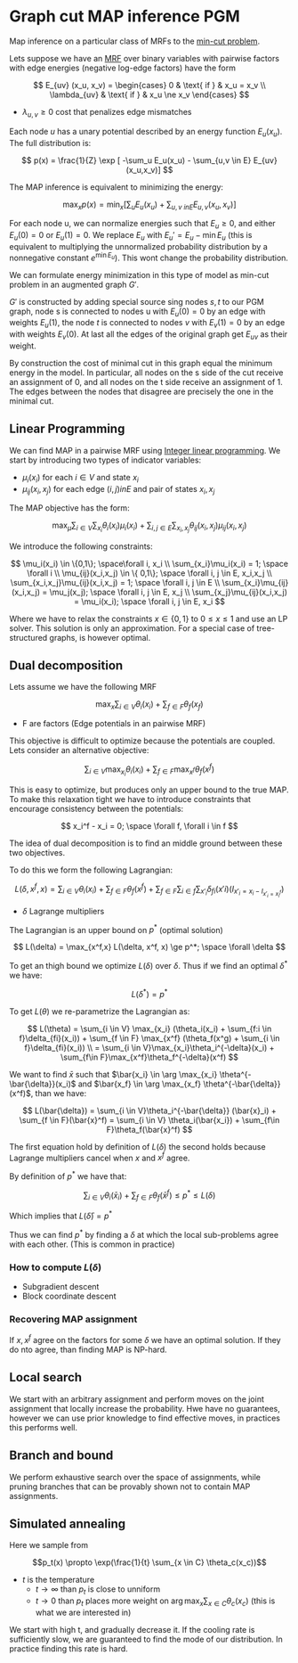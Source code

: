 # Graph cut MAP inference PGM
Map inference on a particular class of MRFs to the [min-cut problem](graph_cut.md). 

Lets suppose we have an [MRF](markov_random_fields.md) over binary variables with pairwise factors with edge energies (negative log-edge factors) have the form

$$
E_{uv} (x_u, x_v) = \begin{cases}
    0 & \text{ if } & x_u = x_v \\
    \lambda_{uv} & \text{ if } & x_u \ne x_v
\end{cases}
$$

* $\lambda_{u,v} \ge 0$ cost that penalizes edge mismatches

Each node $u$ has a unary potential described by an energy function $E_u(x_u)$. The full distribution is:

$$
p(x) = \frac{1}{Z} \exp [ -\sum_u E_u(x_u) - \sum_{u,v \in E} E_{uv}(x_u,x_v)]
$$

The MAP inference is equivalent to minimizing the energy:

$$
\max_x p(x) = \min_x [\sum_u E_u(x_u) + \sum_{u,v\ in E} E_{u,v}(x_u, x_v)]
$$

For each node u, we can normalize energies such that $E_u \ge 0$, and either $E_u(0)=0$ or $E_u(1)=0$. We replace $E_u$ with $E_u' = E_u - \min E_u$ (this is equivalent to multiplying the unnormalized probability distribution by a nonnegative constant $e^{\min E_u}$). This wont change the probability distribution.

We can formulate energy minimization in this type of model as min-cut problem in an augmented graph $G'$.

$G'$ is constructed by adding special source sing nodes $s,t$ to our PGM graph, node s is connected to nodes u with $E_u(0) =0$ by an edge with weights $E_u(1)$, the node $t$ is connected to nodes $v$ with $E_v(1)=0$ by an edge with weights $E_v(0)$. At last all the edges of the original graph get $E_{uv}$ as their weight.

By construction the cost of minimal cut in this graph equal the minimum energy in the model. In particular, all nodes on the s side of the cut receive an assignment of 0, and all nodes on the t side receive an assignment of 1. The edges between the nodes that disagree are precisely the one in the minimal cut.

## Linear Programming
We can find MAP in a pairwise MRF using [Integer linear programming](linear_programming.md). We start by introducing two types of indicator variables:

* $\mu_i(x_i)$ for each $i \in V$ and state $x_i$
* $\mu_{ij}(x_i, x_j)$ for each edge $(i,j) in E$ and pair of states $x_i,x_j$

The MAP objective has the form:

$$
\max_{\mu} \sum_{i \in V}\sum_{x_i} \theta_i(x_i)\mu_i(x_i) + \sum_{i,j\in E}\sum_{x_i,x_j} \theta_{ij}(x_i,x_j)\mu_{ij}(x_i, x_j)
$$

We introduce the following constraints:

$$
\mu_i(x_i) \in \{0,1\}; \space\forall i, x_i \\
\sum_{x_i}\mu_i(x_i) = 1; \space \forall i \\
\mu_{ij}(x_i,x_j) \in \{ 0,1\}; \space \forall i, j \in E, x_i,x_j \\
\sum_{x_i,x_j}\mu_{ij}(x_i,x_j) = 1; \space \forall i, j \in E \\
\sum_{x_i}\mu_{ij}(x_i,x_j) = \mu_j(x_j); \space \forall i, j \in E, x_j \\
\sum_{x_j}\mu_{ij}(x_i,x_j) = \mu_i(x_i); \space \forall i, j \in E, x_i
$$

Where we have to relax the constraints $x \in \{ 0,1\}$ to $0 \le x \le 1$ and use an LP solver. This solution is only an approximation. For a special case of tree-structured graphs, is however optimal.

## Dual decomposition
Lets assume we have the following MRF

$$
\max_x \sum_{i \in V} \theta_i(x_i) + \sum_{f \in F}\theta_f(x_f)
$$ 

* F are factors (Edge potentials in an pairwise MRF)

This objective is difficult to optimize because the potentials are coupled. Lets consider an alternative objective:

$$
\sum_{i \in V}\max_{x_i} \theta_i(x_i) + \sum_{f \in F} \max_{x^f} \theta_f(x^f)
$$

This is easy to optimize, but produces only an upper bound to the true MAP. To make this relaxation tight we have to introduce constraints that encourage consistency between the potentials:

$$
x_i^f - x_i = 0; \space \forall f, \forall i \in f
$$

The idea of dual decomposition is to find an middle ground between these two objectives.

To do this we form the following Lagrangian:

$$
L(\delta, x^f,x) = \sum_{i \in V} \theta_i(x_i) + \sum_{f \in F}\theta_f(x^f) + \sum_{f \in F} \sum_{i \in f} \sum_{x'_i} \delta_{fi}(x'i)(I_{x'_i = x_i - I_{x'_i=x_i^f}})
$$

* $\delta$ Lagrange multipliers

The Lagrangian is an upper bound on $p^*$ (optimal solution)

$$
L(\delta) = \max_{x^f,x} L(\delta, x^f, x) \ge p^*; \space \forall \delta
$$

To get an thigh bound we optimize $L(\delta)$ over $\delta$. Thus if we find an optimal $\delta^*$ we have:

$$
L(\delta^*) = p^*
$$

To get $L(\theta)$ we re-parametrize the Lagrangian as:

$$
L(\theta) = \sum_{i \in V} \max_{x_i} (\theta_i(x_i) + \sum_{f:i \in f}\delta_{fi}(x_i)) + \sum_{f \in F} \max_{x^f} (\theta_f(x^g) + \sum_{i \in f}\delta_{fi}(x_i)) \\
= \sum_{i \in V}\max_{x_i}\theta_i^{-\delta}(x_i) + \sum_{f\in F}\max_{x^f}\theta_f^{-\delta}(x^f)
$$

We want to find $\bar{x}$ such that $\bar{x_i} \in \arg \max_{x_i} \theta^{-\bar{\delta}}(x_i)$ and  $\bar{x_f} \in \arg \max_{x_f} \theta^{-\bar{\delta}}(x^f)$, than we have:

$$
L(\bar{\delta}) = \sum_{i \in V}\theta_i^{-\bar{\delta}} (\bar{x}_i) + \sum_{f \in F}(\bar{x}^f) = \sum_{i \in V} \theta_i(\bar{x_i}) + \sum_{f\in F}\theta_f(\bar{x}^f)
$$

The first equation hold by definition of $L(\delta)$ the second holds because Lagrange multipliers cancel when $x$ and $x^f$ agree.

By definition of $p^*$ we have that:

$$
\sum_{i \in V} \theta_i(\bar{x}_i) + \sum_{f \in F} \theta_f(\bar{x}^f) \le p^* \le L(\delta) 
$$

Which implies that $L(\bar{\delta}) = p^*$

Thus we can find $p^*$ by finding a $\delta$ at which the local sub-problems agree with each other. (This is common in practice)

### How to compute $L(\delta)$
* Subgradient descent
* Block coordinate descent

### Recovering MAP assignment

If $x, x^f$ agree on the factors for some $\delta$ we have an optimal solution. If they do nto agree, than finding MAP is NP-hard.
## Local search
We start with an arbitrary assignment and perform moves on the joint assignment that locally increase the probability. Hwe have no guarantees, however we can use prior knowledge to find effective moves, in practices this performs well.

## Branch and bound
We perform exhaustive search over the space of assignments, while pruning branches that can be provably shown not to contain MAP assignments. 

## Simulated annealing
Here we sample from 

$$p_t(x) \propto \exp(\frac{1}{t} \sum_{x \in C} \theta_c(x_c))$$

* $t$ is the temperature 
  * $t \rightarrow \infty$ than $p_t$ is close to unniform
  * $t \rightarrow 0$ than $p_t$ places more weight on $\arg \max_x \sum_{x\in C} \theta_c(x_c)$ (this is what we are interested in) 

We start with high t, and gradually decrease it. If the cooling rate is sufficiently slow, we are guaranteed to find the mode of our distribution. In practice finding this rate is hard.